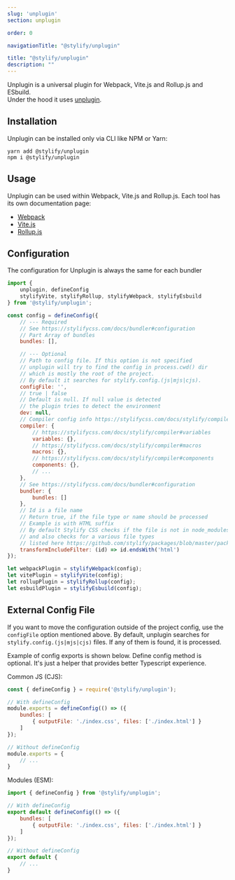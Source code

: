 ```yaml
---
slug: 'unplugin'
section: unplugin

order: 0

navigationTitle: "@stylify/unplugin"

title: "@stylify/unplugin"
description: ""
---
```


Unplugin is a universal plugin for Webpack, Vite.js and Rollup.js and ESbuild.<br>
Under the hood it uses [unplugin](https://github.com/unjs/unplugin).

## Installation

Unplugin can be installed only via CLI like NPM or Yarn:
```
yarn add @stylify/unplugin
npm i @stylify/unplugin
```

## Usage

Unplugin can be used within Webpack, Vite.js and Rollup.js.
Each tool has its own documentation page:
- [Webpack](/docs/integrations/webpack)
- [Vite.js](/docs/integrations/vitejs)
- [Rollup.js](/docs/integrations/rollupjs)

## Configuration
The configuration for Unplugin is always the same for each bundler

```js
import {
	unplugin, defineConfig
	stylifyVite, stylifyRollup, stylifyWebpack, stylifyEsbuild
} from '@stylify/unplugin';

const config = defineConfig({
	// --- Required
	// See https://stylifycss.com/docs/bundler#configuration
	// Part Array of bundles
	bundles: [],

	// --- Optional
	// Path to config file. If this option is not specified
	// unplugin will try to find the config in process.cwd() dir
	// which is mostly the root of the project.
	// By default it searches for stylify.config.(js|mjs|cjs).
	configFile: '',
	// true | false
	// Default is null. If null value is detected
	// the plugin tries to detect the environment
	dev: null,
	// Compiler config info https://stylifycss.com/docs/stylify/compiler#configuration
	compiler: {
		// https://stylifycss.com/docs/stylify/compiler#variables
		variables: {},
		// https://stylifycss.com/docs/stylify/compiler#macros
		macros: {},
		// https://stylifycss.com/docs/stylify/compiler#components
		components: {},
		// ...
	},
	// See https://stylifycss.com/docs/bundler#configuration
	bundler: {
		bundles: []
	},
	// Id is a file name
	// Return true, if the file type or name should be processed
	// Example is with HTML suffix
	// By default Stylify CSS checks if the file is not in node_modules
	// and also checks for a various file types
	// listed here https://github.com/stylify/packages/blob/master/packages/unplugin/src/index.ts
	transformIncludeFilter: (id) => id.endsWith('html')
});

let webpackPlugin = stylifyWebpack(config);
let vitePlugin = stylifyVite(config);
let rollupPlugin = stylifyRollup(config);
let esbuildPlugin = stylifyEsbuild(config);
```

## External Config File
If you want to move the configuration outside of the project config, use the `configFile` option mentioned above. By default, unplugin searches for `stylify.config.(js|mjs|cjs)` files. If any of them is found, it is processed.

Example of config exports is shown below. Define config method is optional. It's just a helper that provides better Typescript experience.

Common JS (CJS):
```js
const { defineConfig } = require('@stylify/unplugin');

// With defineConfig
module.exports = defineConfig(() => ({
	bundles: [
		{ outputFile: './index.css', files: ['./index.html'] }
	]
});

// Without defineConfig
module.exports = {
	// ...
}
```

Modules (ESM):
```js
import { defineConfig } from '@stylify/unplugin';

// With defineConfig
export default defineConfig(() => ({
	bundles: [
		{ outputFile: './index.css', files: ['./index.html'] }
	]
});

// Without defineConfig
export default {
	// ...
}
```

<where-to-next package="null" />
